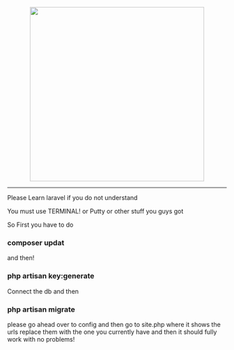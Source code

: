 <p align="center"><img src="https://raw.githubusercontent.com/FoxxoSnoot/laravel-roblox-clone/main/public/img/logo.png" width="400" style="max-width: 100%;"></p>
<hr>
Please Learn laravel if you do not  understand

<p> You must use TERMINAL! or Putty or other stuff you guys got</p>
<p>So First you have to do</p>
<H3>composer updat</H3>
<p>and then!</p>
<H3>php artisan key:generate</H3>
Connect the db and then

<H3>php artisan migrate</H3>
<p>please go ahead over to config and then go to site.php where it shows the urls replace them with the one you currently have and then it should fully work with no problems!</p>

